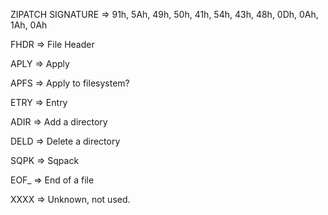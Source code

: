 ZIPATCH SIGNATURE
=>  91h, 5Ah, 49h, 50h,
    41h, 54h, 43h, 48h,
    0Dh, 0Ah, 1Ah, 0Ah

FHDR
=> File Header

APLY
=> Apply

APFS
=> Apply to filesystem?

ETRY
=> Entry

ADIR
=> Add a directory

DELD
=> Delete a directory

SQPK
=> Sqpack

EOF_
=> End of a file

XXXX
=> Unknown, not used.

